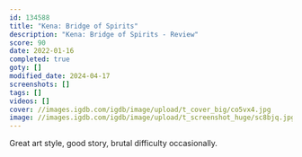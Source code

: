 ```yaml
---
id: 134588
title: "Kena: Bridge of Spirits"
description: "Kena: Bridge of Spirits - Review"
score: 90
date: 2022-01-16
completed: true
goty: []
modified_date: 2024-04-17
screenshots: []
tags: []
videos: []
cover: //images.igdb.com/igdb/image/upload/t_cover_big/co5vx4.jpg
image: //images.igdb.com/igdb/image/upload/t_screenshot_huge/sc8bjq.jpg
---
```

Great art style, good story, brutal difficulty occasionally.